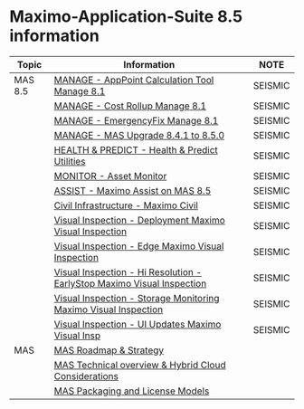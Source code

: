 # Maximo-Application-Suite 8.5 information


| Topic | Information | NOTE |
| ----------- | ----------- | -----|
| MAS 8.5          | [MANAGE - AppPoint Calculation Tool Manage 8.1](https://ibm.seismic.com/Link/Content/DCYdUDeYiQn0KOp9ELrXwq9g) |SEISMIC|
||[MANAGE - Cost Rollup Manage 8.1](https://ibm.seismic.com/Link/Content/DCcUibz_BJUE6xxer-DICLXg) |SEISMIC|
||[MANAGE - EmergencyFix Manage 8.1](https://ibm.seismic.com/Link/Content/DCckXnLMfxekSF0Ok8CDSkzQ) |SEISMIC|
||[MANAGE - MAS Upgrade 8.4.1 to 8.5.0](https://ibm.seismic.com/Link/Content/DCeowv1PNpC0ypNKTweYoGeQ)|SEISMIC|
||[HEALTH & PREDICT - Health & Predict Utilities](https://ibm.seismic.com/Link/Content/DC8HHXD5iR6kKhxxgNI2F0tw)|SEISMIC|
||[MONITOR - Asset Monitor](https://ibm.seismic.com/Link/Content/DClCvBxlUPxUi2WfLEp5-rHQ)|SEISMIC|
||[ASSIST - Maximo Assist on MAS 8.5](https://ibm.seismic.com/Link/Content/DCgM4f4wnVDkGD9mOCDfa8dw)|SEISMIC|
||[Civil Infrastructure - Maximo Civil](https://ibm.seismic.com/Link/Content/DCeYkmug3fkEiNBkorsRVvCQ)|SEISMIC|
||[Visual Inspection - Deployment Maximo Visual Inspection]()|SEISMIC|
||[Visual Inspection - Edge Maximo Visual Inspection]()|SEISMIC|
||[Visual Inspection - Hi Resolution - EarlyStop Maximo Visual Inspection](https://ibm.seismic.com/Link/Content/DCxCKdr2UXLkqTUOY3pPXGMw)|SEISMIC|
||[Visual Inspection - Storage Monitoring Maximo Visual Inspection](https://ibm.seismic.com/Link/Content/DCZfhsXcdAQkGU7C-Ricy3qA)|SEISMIC|
||[Visual Inspection - UI Updates Maximo Visual Insp](https://ibm.seismic.com/Link/Content/DCXzAjUcByeEWt8eZjqnK5m)|SEISMIC|
|MAS|[MAS Roadmap & Strategy](https://event.on24.com/wcc/r/3086960/BB9869D9D684C73696CD059598278D63)||
||[MAS Technical overview  & Hybrid  Cloud Considerations ](https://event.on24.com/wcc/r/3087132/6658F4EE4E0AAD9977990CBCB2FF0A7C)||
||[MAS  Packaging  and  License Models](https://event.on24.com/wcc/r/3087136/75F3755EAB998FD4005F66B860AC0182)||

